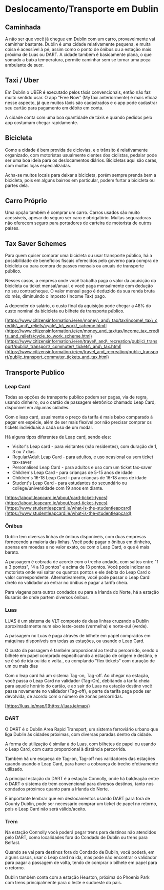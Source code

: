 # Deslocamento/Transporte em Dublin

## Caminhada

A não ser que você já chegue em Dublin com um carro, provavelmente vai caminhar bastante. Dublin é uma cidade relativamente pequena, e muita coisa é acessível à pé, assim como o ponto de ônibus ou a estação mais próxima de Luas ou DART. A cidade também é basicamente plana, o que somado a baixa temperatura, permite caminhar sem se tornar uma poça ambulante de suor.

## Taxi / Uber

Em Dublin o UBER é executado pelos táxis convencionais, então não faz muito sentido usar. O app "Free Now" (MyTaxi anteriormente) é mais eficaz nesse aspecto, já que muitos táxis são cadastrados e o app pode cadastrar seu cartão para pagamento em débito em conta.

A cidade conta com uma boa quantidade de táxis e quando pedidos pelo app costumam chegar rapidamente.

## Bicicleta

Como a cidade é bem provida de ciclovias, e o trânsito é relativamente organizado, com motoristas usualmente cientes dos ciclistas, pedalar pode ser uma boa ideia para os deslocamentos diários. Bicicletas aqui são caras, com muitas lojas especializadas.

Acha-se muitos locais para deixar a bicicleta, porém sempre prenda bem a bicicleta, pois em alguns bairros em particular, podem furtar a bicicleta ou partes dela.

## Carro Próprio

Uma opção também é comprar um carro. Carros usados são muito acessíveis, apesar do seguro ser caro e obrigatório. Muitas seguradoras não oferecem seguro para portadores de carteira de motorista de outros países.

## Tax Saver Schemes

Para quem quiser comprar uma bicicleta ou usar transporte público, há a possibilidade de benefícios fiscais oferecidos pelo governo para compra de bicicleta ou para compra de passes mensais ou anuais de transporte público.

Nesses casos, a empresa onde você trabalha paga o valor da aquisição da bicicleta ou ticket mensal/anual, e você paga mensalmente com dedução no seu contracheque. O valor mensal pago é deduzido da sua renda bruta do mês, diminuindo o imposto (Income Tax) pago.

A depender do salário, o custo final da aquisição pode chegar a 48% do custo nominal da bicicleta ou bilhete de transporte público.

[https://www.citizensinformation.ie/en/money\_and\_tax/tax/income\_tax\_credits\_and\_reliefs/cycle\_to\_work\_scheme.html](https://www.citizensinformation.ie/en/money_and_tax/tax/income_tax_credits_and_reliefs/cycle_to_work_scheme.html) [https://www.citizensinformation.ie/en/travel\_and\_recreation/public\_transport/public\_transport\_commuter\_tickets\_and\_tax.html](https://www.citizensinformation.ie/en/travel_and_recreation/public_transport/public_transport_commuter_tickets_and_tax.html)

## Transporte Publico

### Leap Card

Todas as opções de transporte publico podem ser pagas, via de regra, usando dinheiro, ou o cartão de passagem eletrônico chamado Leap Card, disponível em algumas cidades.

Com o leap card, usualmente o preço da tarifa é mais baixo comparado à pagar em espécie, além de ser mais flexível por não precisar comprar os tickets individuais a cada uso de um modal.

Há alguns tipos diferentes de Leap card, sendo eles:

* Visitor's Leap card - para visitantes (não residentes), com duração de 1, 3 ou 7 dias.
* Regular/Adult Leap Card - para adultos, e uso ocasional ou sem ticket tax-saver
* Personalised Leap Card - para adultos e uso com um ticket tax-saver
* Children's Leap Card - para crianças de 5-15 anos de idade
* Children's 16-18 Leap Card - para crianças de 16-18 anos de idade
* Student's Leap Card - para estudantes do secundário ou college/universidade com 19 anos em diante.
  
[https://about.leapcard.ie/about/card-ticket-types](https://about.leapcard.ie/about/card-ticket-types)  
[https://www.studentleapcard.ie/what-is-the-studentleapcard](https://www.studentleapcard.ie/what-is-the-studentleapcard)  

### Ônibus

Dublin tem diversas linhas de ônibus disponíveis, com duas empresas fornecendo a maioria das linhas. Você pode pagar o ônibus em dinheiro, apenas em moedas e no valor exato, ou com o Leap Card, o que é mais barato.

A passagem é cobrada de acordo com o trecho andado, com saltos entre "1 a 3 pontos", "4 a 13 pontos" e acima de 13 pontos. Você pode indicar ao motorista onde vai saltar ou quantos pontos e ele debita do Leap Card o valor correspondente. Alternativamente, você pode passar o Leap Card direto no validador ao entrar no ônibus e pagar a tarifa cheia.

Para viagens para outros condados ou para a Irlanda do Norte, há a estação Busarás de onde partem diversos ônibus.

### Luas

LUAS é um sistema de VLT composto de duas linhas cruzando a Dublin aproximadamente num eixo leste-oeste (vermelha) e norte-sul (verde).

A passagem no Luas é paga através de bilhete em papel comprados em máquinas disponíveis em todas as estações, ou usando o Leap Card.

O custo da passagem é também proporcional ao trecho percorrido, sendo o bilhete em papel comprado especificando a estação de origem e destino, e se é só de ida ou ida e volta., ou complando "flex tickets" com duração de um ou mais dias

Com o leap card há um sistema Tag-on, Tag-off. Ao chegar na estação, você passa o Leap Card no validador (Tag-On), debitando a tarifa cheia para aquele horário do cartão, e ao sair do Luas na estação destino você passa novamente no validador (Tag-off), e parte da tarifa paga pode ser devolvida, de acordo com o número de zonas percorridas.

[https://luas.ie/map/](https://luas.ie/map/)

### DART

O DART é o Dublin Area Rapid Transport, um sistema ferroviário urbano que liga Dublin às cidades próximas, com diversas paradas dentro da cidade.

A forma de utilização é similar à do Luas, com bilhetes de papel ou usando o Leap Card, com custo proporcional à distância percorrida.

Também há um esqueça de Tag-on, Tag-off nos validadores das estações quando usando o Leap Card, para haver a cobrança do trecho efetivamente utilizado.

A principal estação do DART é a estação Connolly, onde há baldeação entre o DART o sistema de trem convencional para diversos destinos, tanto nos condados próximos quanto para a Irlanda do Norte.

É importante lembrar que em deslocamentos usando DART para fora de County Dublin, pode ser necessário comprar um ticket de papel no retorno, pois o Leap Card não será válido/aceito.

### Trem

Na estação Connolly você poderá pegar trens para destinos não atendidos pelo DART, como localidades fora do Condado de Dublin ou trens para Belfast.

Quando se vai para destinos fora do Condado de Dublin, você poderá, em alguns casos, usar o Leap card na ida, mas pode não encontrar o validador para pagar a passagem de volta, tendo de comprar o bilhete em papel para o retorno.

Dublin também conta com a estação Heuston, próxima do Phoenix Park com trens principalmente para o leste e sudoeste do país.
